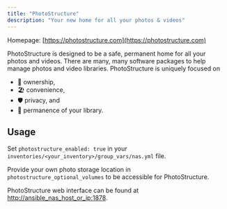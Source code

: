 ```yaml
---
title: "PhotoStructure"
description: "Your new home for all your photos & videos"
---
```


Homepage: [https://photostructure.com](https://photostructure.com)

PhotoStructure is designed to be a safe, permanent home for all your photos and videos.
There are many, many software packages to help manage photos and video libraries.
PhotoStructure is uniquely focused on

- 🏰  ownership,
- 🏖️  convenience,
- 🛡  privacy, and
- 💎  permanence of your library.

## Usage

Set `photostructure_enabled: true` in your `inventories/<your_inventory>/group_vars/nas.yml` file.

Provide your own photo storage location in `photostructure_optional_volumes` to be accessible for PhotoStructure.

PhotoStructure web interface can be found at [http://ansible_nas_host_or_ip:1878](http://ansible_nas_host_or_ip:1878).
